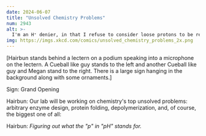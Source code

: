 ```yaml
---
date: 2024-06-07
title: "Unsolved Chemistry Problems"
num: 2943
alt: >-
  I'm an H⁺ denier, in that I refuse to consider loose protons to be real hydrogen, so I personally believe it stands for 'pretend'.
img: https://imgs.xkcd.com/comics/unsolved_chemistry_problems_2x.png
---
```

[Hairbun stands behind a lectern on a podium speaking into a microphone on the lectern. A Cueball like guy stands to the left and another Cueball like guy and Megan stand to the right. There is a large sign hanging in the background along with some ornaments.]

Sign: Grand Opening

Hairbun: Our lab will be working on chemistry's top unsolved problems: arbitrary enzyme design, protein folding, depolymerization, and, of course, the biggest one of all:

Hairbun: *Figuring out what the "p" in "pH" stands for.*